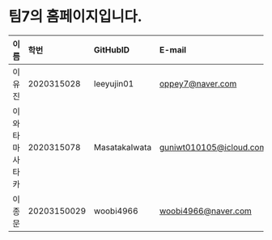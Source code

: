 # 팀7의 홈페이지입니다.

|이름|학번|GitHubID|E-mail|
|:---|:---|:---|:---|
|이유진|2020315028|leeyujin01|oppey7@naver.com|
|이와타마사타카|2020315078|MasatakaIwata|guniwt010105@icloud.com|
|이종문|20203150029|woobi4966|woobi4966@naver.com|
